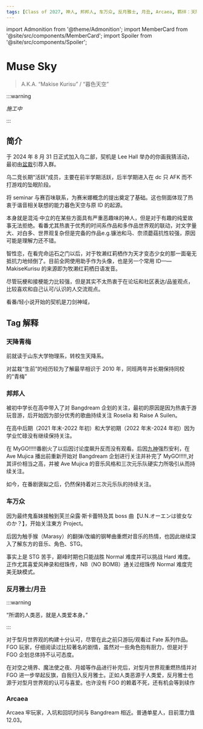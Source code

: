 ```yaml
---
tags: [Class of 2027, 神人, 邦邦人, 车万众, 反月雅士, 月丑, Arcaea, 羁绊：天降青梅, 羁绊：沪国聚会]
---
```


import Admonition from '@theme/Admonition';
import MemberCard from '@site/src/components/MemberCard';
import Spoiler from '@site/src/components/Spoiler';

# Muse Sky

> A.K.A. “Makise Kurisu” / “暮色天空”

<MemberCard
  name="Muse_Sky"
  subtitle="词条主角"
  avatar="https://lain.bgm.tv/pic/user/c/000/96/54/965479.jpg"
  link="https://bgm.tv/user/965479"
/>

:::warning

_施工中_

:::

## 简介

于 2024 年 8 月 31 日正式加入乌二部，契机是 Lee Hall 举办的你画我猜活动，最初由[盆栽](9999-绿色盆栽.md)引荐入群。

乌二竞长期“活跃”成员，主要在前半学期活跃，后半学期进入在 dc 只 AFK 而不打游戏的坠眠阶段。

将 seminar 与赛百味联系，为赛米娜概念的提出奠定了基础。这也侧面体现了热衷于谐音相关联想的能力<Spoiler>暮色天空与原 ID 的起源</Spoiler>。

本身就是混沌·中立的在某些方面具有严重恶趣味的神人，但是对于有趣的纯爱故事无法拒绝。看番尤其热衷于优秀的时间系作品和多作品世界观的联动，对文字量大、对白多、世界观复杂但是完备的作品<Spoiler>e.g.镰池和马、奈须蘑菇</Spoiler>抗性较强，原因可能是理解力还不错。

智性恋，在看完命运石之门以后，对于牧濑红莉栖作为天才<Spoiler>变态</Spoiler>少女的那一面毫无抵抗力地倾倒了。目前全网使用助手作为头像，也是另一个常用 ID——MakiseKurisu 的来源<Spoiler>即为牧濑红莉栖日语发音</Spoiler>。

尽管玩梗和接梗能力比较强，但是其实不太热衷于在论坛和社区表达/品鉴观点，比较喜欢和自己认可/认识的人交流观点。

看番/轻小说开始的契机是刀剑神域，

## Tag 解释

### 天降青梅

前就读于山东大学物理系，转校生<Spoiler>天降系</Spoiler>。

对盆栽“生前”的经历较为了解<Spoiler>最早相识于 2010 年，同班两年并长期保持同校的“青梅”</Spoiler>

### 邦邦人

被初中学长在高中带入了对 Bangdream 企划的关注，最初的原因是因为热衷于游玩音游，后开始因为部分优秀的歌曲持续关注 Roselia 和 Raise A Suilen。

在高中后期（2021 年末-2022 年初）和大学初期（2022 年末-2024 年初）因为学业忙碌没有继续保持关注。

在 MyGO!!!!!番剧火了以后因讨论度飙升反而没有观看。后因[九神](0009-神奇的9君.md)强烈安利，在 Ave Mujica 播出前重新开始对 Bangdream 企划进行关注并补完了 MyGO!!!!!,对其评价相当之高，并被 Ave Mujica 的音乐风格和三次元乐队硬实力所吸引从而持续关注。

如今，在番剧褒姒之后，仍然保持着对三次元乐队的持续关注。

### 车万众

因为最终鬼畜妹接触到芙兰朵露·斯卡蕾特及其 boss 曲【U.N.オーエンは彼女なのか？】，开始关注東方 Project。

后因为触手猴（Marasy）的翻弹/改编的钢琴曲重燃对音乐的热情，也因此继续深入了解东方的音乐、角色、STG。

事实上是 STG 苦手，巅峰时期也只能战胜 Normal 难度并可以挑战 Hard 难度。正作尤其喜爱风神录和绀珠传，NB（NO BOMB）通关过绀珠传 Normal 难度完美无缺模式。

### 反月雅士/月丑

:::warning

“所谓的人类恶，就是人类爱本身。”

:::

对于型月世界观的构建十分认可，尽管在此之前只游玩/观看过 Fate 系列作品。FGO 玩家，仔细阅读过比较著名的剧情，虽然对一些角色抱有厨力，但是对于 FGO 企划总体持不认可态度。

在对空之境界、魔法使之夜、月姬等作品进行补完后，对型月世界观重燃热情并对 FGO 进一步举起反旗，自我归入反月雅士。正如人类恶源于人类爱，反月雅士也源于对型月世界观的认可与喜爱。<Spoiler>也许没有 FGO 的赖着不死，还有机会等到续作</Spoiler>

### Arcaea

Arcaea 牢玩家，入坑和回坑时间与 Bangdream 相近。普通单星人，目前潜力值 12.03。
